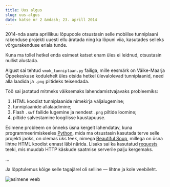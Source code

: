 ```yaml
---
title: Uus algus
slug: uus-algus
date: katse nr 2 &mdash; 23. aprill 2014
---
```


2014-nda aasta aprillikuu lõpupoole otsustasin selle mobiilse tunniplaani 
rakenduse projekti uuesti ellu äratada ning ka lõpuni viia, kasutades selleks
võrgurakenduse eriala tunde.

Kuna ma tollel hetkel enda esimest katset enam üles ei leidnud, otsustasin
nullist alustada.

Algust sai tehtud `vmok_tunniplaan.py` failiga, mille eesmärk on Väike-Maarja
Õppekeskuse kodulehelt üles otsida hetkel ülevalolevad tunniplaanid, need alla laadida ja `.png` piltideks teisendada.

Töö sai jaotatud mitmeks väiksemaks lahendamistvajavaks probleemiks:
1. HTML koodist tunniplaanide nimekirja väljalugemine;
2. tunniplaanide allalaadimine;
3. Flash `.swf` failide lugemine ja nendest `.png` piltide loomine;
4. piltide salvestamine loogilisse kaustapuuse.

Esimene probleem on õnneks üsna kergelt lahendatav, kuna programmeerimiskeeles
[Python][1], mida ma otsustasin kasutada terve selle projekti jaoks,
on olemas üks teek, nimega [Beautiful Soup][2], millega on üsna lihtne 
HTML koodist ennast läbi närida. Lisaks sai ka kasutatud [requests][3] teeki,
mis muudab HTTP käskude saatmise serverile palju kergemaks.

<script src="https://gist.github.com/artizirk/6fb56a63ad90ae349725.js"></script>


...


Ja lõpptulemus kõige selle tagajärel oli selline &mdash; lihtne ja kole veebileht.

![esimene veeb](http://i.imgur.com/PdgG9wd.png)

[1]: https://www.python.org/ "Python programeerimiskeele koduleht"
[2]: http://www.crummy.com/software/BeautifulSoup/ "Beautiful Soup Python teegi koduleht"
[3]: http://docs.python-requests.org/ "Requests: HTTP for Humans"

